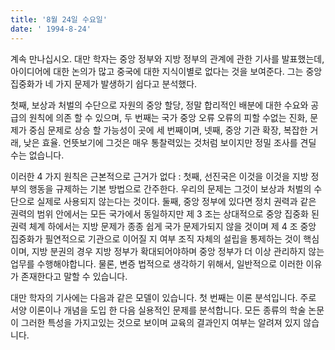 ```yaml
---
title: '8월 24일 수요일'
date: ' 1994-8-24'
---
```

계속 만나십시오. 대만 학자는 중앙 정부와 지방 정부의 관계에 관한 기사를 발표했는데, 아이디어에 대한 논의가 많고 중국에 대한 지식이별로 없다는 것을 보여준다. 그는 중앙 집중화가 네 가지 문제가 발생하기 쉽다고 분석했다.

첫째, 보상과 처벌의 수단으로 자원의 중앙 할당, 정말 합리적인 배분에 대한 수요와 공급의 원칙에 의존 할 수 있으며, 두 번째는 국가 중앙 오류 오류의 피할 수없는 진화, 문제가 중심 문제로 상승 할 가능성이 곳에 세 번째이며, 넷째, 중앙 기관 확장, 복잡한 거래, 낮은 효율. 언뜻보기에 그것은 매우 통찰력있는 것처럼 보이지만 정밀 조사를 견딜 수는 없습니다.

이러한 4 가지 원칙은 근본적으로 근거가 없다 : 첫째, 선진국은 이것을 이것을 지방 정부의 행동을 규제하는 기본 방법으로 간주한다. 우리의 문제는 그것이 보상과 처벌의 수단으로 실제로 사용되지 않는다는 것이다. 둘째, 중앙 정부에 있다면 정치 권력과 같은 권력의 범위 안에서는 모든 국가에서 동일하지만 제 3 조는 상대적으로 중앙 집중화 된 권력 체계 하에서는 지방 문제가 종종 쉽게 국가 문제가되지 않을 것이며 제 4 조 중앙 집중화가 필연적으로 기관으로 이어질 지 여부 조직 자체의 설립을 통제하는 것이 핵심이며, 지방 분권의 경우 지방 정부가 확대되어야하며 중앙 정부가 더 이상 관리하지 않는 업무를 수행해야합니다. 물론, 변증 법적으로 생각하기 위해서, 일반적으로 이러한 이유가 존재한다고 말할 수 있습니다.

대만 학자의 기사에는 다음과 같은 모델이 있습니다. 첫 번째는 이론 분석입니다. 주로 서양 이론이나 개념을 도입 한 다음 실용적인 문제를 분석합니다. 모든 종류의 학술 논문이 그러한 특성을 가지고있는 것으로 보이며 교육의 결과인지 여부는 알려져 있지 않습니다.

